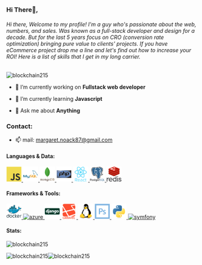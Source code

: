<h3 align="left">Hi There👋, </h3>
<h6 align="left">Hi there,
Welcome to my profile! I'm a guy who's passionate about the web, numbers, and sales. Was known as a full-stack developer and design for a decade. But for the last 5 years focus on CRO (conversion rate optimization) bringing pure value to clients' projects. 
If you have eCommerce project drop me a line and let's find out how to increase your ROI!
Here is a list of skills that I get in my long carrier. 
</h6>

<p "align="left"> <img src="https://komarev.com/ghpvc/?username=blockchain215&label=Profile%20views&color=0e75b6&style=flat" alt="blockchain215" /> </p>

- 🔭  I’m currently working on **Fullstack web developer**

- 🌱 I’m currently learning **Javascript**
 
- 💬 Ask me about **Anything**


<h3 align="left">Contact:</h3>

- 📫 mail: margaret.noack87@gmail.com

<h4 align="left">Languages & Data:</h4>
<p align="left">
  
<a href="https://developer.mozilla.org/en-US/docs/Web/JavaScript" target="_blank" rel="noreferrer"> <img src="https://raw.githubusercontent.com/devicons/devicon/master/icons/javascript/javascript-original.svg" alt="javascript" width="40" height="40"/> </a> <a href="https://www.mysql.com/" target="_blank" rel="noreferrer"> <img src="https://raw.githubusercontent.com/devicons/devicon/master/icons/mysql/mysql-original-wordmark.svg" alt="mysql" width="40" height="40"/> </a> <a href="https://www.mongodb.com/" target="_blank" rel="noreferrer"> <img src="https://raw.githubusercontent.com/devicons/devicon/master/icons/mongodb/mongodb-original-wordmark.svg" alt="mongodb" width="40" height="40"/> </a> </a> <a href="https://www.php.net" target="_blank" rel="noreferrer"> <img src="https://raw.githubusercontent.com/devicons/devicon/master/icons/php/php-original.svg" alt="php" width="40" height="40"/> </a> <a href="https://reactjs.org/" target="_blank" rel="noreferrer"> <img src="https://raw.githubusercontent.com/devicons/devicon/master/icons/react/react-original-wordmark.svg" alt="react" width="40" height="40"/> </a> <a href="https://www.postgresql.org" target="_blank" rel="noreferrer"> <img src="https://raw.githubusercontent.com/devicons/devicon/master/icons/postgresql/postgresql-original-wordmark.svg" alt="postgresql" width="40" height="40"/> </a> <a href="https://redis.io" target="_blank" rel="noreferrer"> <img src="https://raw.githubusercontent.com/devicons/devicon/master/icons/redis/redis-original-wordmark.svg" alt="redis" width="40" height="40"/> </a>
<h4 align="left">Frameworks & Tools:</h4>
<a href="https://www.docker.com/" target="_blank" rel="noreferrer"> <img src="https://raw.githubusercontent.com/devicons/devicon/master/icons/docker/docker-original-wordmark.svg" alt="docker" width="40" height="40"/> </a> <a href="https://azure.microsoft.com/en-in/" target="_blank" rel="noreferrer"> <img src="https://www.vectorlogo.zone/logos/microsoft_azure/microsoft_azure-icon.svg" alt="azure" width="40" height="40"/> </a> <a href="https://www.djangoproject.com/" target="_blank" rel="noreferrer"> <img src="https://raw.githubusercontent.com/devicons/devicon/master/icons/django/django-original.svg" alt="django" width="40" height="40"/> </a> <a href="https://laravel.com/" target="_blank" rel="noreferrer"> <img src="https://raw.githubusercontent.com/devicons/devicon/master/icons/laravel/laravel-plain-wordmark.svg" alt="laravel" width="40" height="40"/> </a> <a href="https://www.linux.org/" target="_blank" rel="noreferrer"> <img src="https://raw.githubusercontent.com/devicons/devicon/master/icons/linux/linux-original.svg" alt="linux" width="40" height="40"/> </a> <a href="https://www.photoshop.com/en" target="_blank" rel="noreferrer"> <img src="https://raw.githubusercontent.com/devicons/devicon/master/icons/photoshop/photoshop-line.svg" alt="photoshop" width="40" height="40"/> <a href="https://www.python.org" target="_blank" rel="noreferrer"> <img src="https://raw.githubusercontent.com/devicons/devicon/master/icons/python/python-original.svg" alt="python" width="40" height="40"/> </a> <a href="https://symfony.com" target="_blank" rel="noreferrer"> <img src="https://symfony.com/logos/symfony_black_03.svg" alt="symfony" width="40" height="40"/> </a> </p>

<h4 align="left">Stats:</h4>
<p>&nbsp;<img align="left" src="https://github-readme-stats.vercel.app/api?username=blockchain215&show_icons=true&locale=en" alt="blockchain215" /></p>
<p><img align="left" src="https://github-readme-stats.vercel.app/api/top-langs?username=blockchain215&show_icons=true&locale=en&layout=compact" alt="blockchain215" /></p>
<p><img align="left" src="https://github-readme-streak-stats.herokuapp.com/?user=blockchain215&" alt="blockchain215" /></p>






